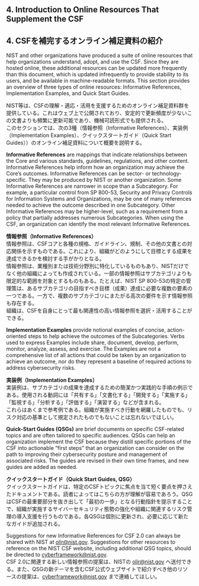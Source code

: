 ## 4. Introduction to Online Resources That Supplement the CSF
## 4. CSFを補完するオンライン補足資料の紹介

NIST and other organizations have produced a suite of online resources that help organizations understand, adopt, and use the CSF. Since they are hosted online, these additional resources can be updated more frequently than this document, which is updated infrequently to provide stability to its users, and be available in machine-readable formats. This section provides an overview of three types of online resources: Informative References, Implementation Examples, and Quick Start Guides.   

NIST等は、CSFの理解・適応・活用を支援するためのオンライン補足資料群を提供している。これはウェブ上で公開されており、安定的で更新頻度が少ないこの文書よりも頻繁に更新可能であり、機械可読形式でも提供される。  
このセクションでは、次の3種（情報参照（Informative References）、実装例（Implementation Examples）、クイックスタートガイド（Quick Start Guides））のオンライン補足資料について概要を説明する。  

**Informative References** are mappings that indicate relationships between the Core and various standards, guidelines, regulations, and other content. Informative References help inform how an organization may achieve the Core’s outcomes. Informative References can be sector- or technology-specific. They may be produced by NIST or another organization. Some Informative References are narrower in scope than a Subcategory. For example, a particular control from SP 800-53, Security and Privacy Controls for Information Systems and Organizations, may be one of many references needed to achieve the outcome described in one Subcategory. Other Informative References may be higher-level, such as a requirement from a policy that partially addresses numerous Subcategories. When using the CSF, an organization can identify the most relevant Informative References.  

**情報参照（Informative References）**  
情報参照は、CSFコアと各種の規格、ガイドライン、規制、その他の文書との対応関係を示すものである。これにより、組織がどのようにして目標とする成果を達成できるかを検討する手がかりとなる。  
情報参照は、業種別または技術分野別に特化しているものもあり、NISTだけでなく他の組織によっても作成されている。一部の情報参照はサブカテゴリよりも限定的な範囲を対象とするものもある。たとえば、NIST SP 800-53の特定の管理策は、あるサブカテゴリの目指すべき目標（成果）達成に必要な複数の要素の一つである。一方で、複数のサブカテゴリにまたがる高次の要件を示す情報参照も存在する。  
組織は、CSFを自身にとって最も関連性の高い情報参照を選択・活用することができる。  

**Implementation Examples** provide notional examples of concise, action-oriented steps to help achieve the outcomes of the Subcategories. Verbs used to express Examples include share, document, develop, perform, monitor, analyze, assess, and exercise. The Examples are not a comprehensive list of all actions that could be taken by an organization to achieve an outcome, nor do they represent a baseline of required actions to address cybersecurity risks.  

**実装例（Implementation Examples）**  
実装例は、サブカテゴリの成果を達成するための簡潔かつ実践的な手順の例示である。使用される動詞には「共有する」「文書化する」「開発する」「実施する」「監視する」「分析する」「評価する」「演習する」などが含まれる。  
これらはあくまで参考例である。組織が実施すべき行動を網羅したものでも、リスク対応の基準として規定されたものでもないことは忘れないでほしい。  

**Quick-Start Guides (QSGs)** are brief documents on specific CSF-related topics and are often tailored to specific audiences. QSGs can help an organization implement the CSF because they distill specific portions of the CSF into actionable “first steps” that an organization can consider on the path to improving their cybersecurity posture and management of associated risks. The guides are revised in their own time frames, and new guides are added as needed.  

**クイックスタートガイド（Quick Start Guides, QSG）**  
クイックスタートガイドは、特定のCSFトピックに焦点を当て短く要点を押さえたドキュメントである。読者によってはこちらの方が理解が容易であろう。QSGはCSFの最重要部分を抜き出して「最初の一歩」となる行動指針を提示することで、組織が実施するサイバーセキュリティ態勢の強化や組織に関連するリスク管理の導入支援を行うものである。各QSGは個別に更新され、必要に応じて新たなガイドが追加される。  

Suggestions for new Informative References for CSF 2.0 can always be shared with NIST at olir@nist.gov. Suggestions for other resources to reference on the NIST CSF website, including additional QSG topics, should be directed to cyberframework@nist.gov.  
CSF 2.0に関連する新しい情報参照の提案は、NISTの olir@nist.gov へ送付できる。また、QSGの新テーマを含むCSF公式ウェブサイトで紹介すべき他のリソースの提案は、cyberframework@nist.gov まで連絡してほしい。
